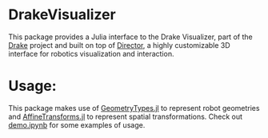 # DrakeVisualizer

This package provides a Julia interface to the Drake Visualizer, part of the [Drake](http://drake.mit.edu) project and built on top of [Director](https://github.com/RobotLocomotion/director), a highly customizable 3D interface for robotics visualization and interaction.

# Usage:

This package makes use of [GeometryTypes.jl](https://github.com/JuliaGeometry/GeometryTypes.jl) to represent robot geometries and [AffineTransforms.jl](https://github.com/timholy/AffineTransforms.jl) to represent spatial transformations. Check out [demo.ipynb](https://github.com/rdeits/DrakeVisualizer.jl/blob/master/demo.ipynb) for some examples of usage.
